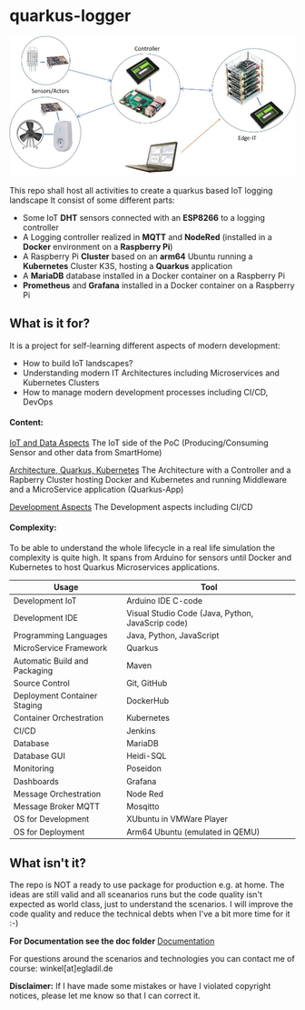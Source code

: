 # quarkus-logger

![Übersicht POC](https://github.com/hdwinkel/quarkus-logger/blob/develop/doc/pictures/DL-overview-poc.jpg "PoC")

This repo shall host all activities to create a quarkus based IoT logging landscape
It consist of some different parts:
* Some IoT **DHT** sensors connected with an **ESP8266** to a logging controller
* A Logging controller realized in **MQTT** and **NodeRed** 
(installed in a **Docker** environment on a **Raspberry Pi**)
* A Raspberry Pi **Cluster** based on an **arm64** Ubuntu running a **Kubernetes** Cluster K3S,
hosting a **Quarkus** application
* A **MariaDB** database installed in a Docker container on a Raspberry Pi
* **Prometheus** and **Grafana** installed in a Docker container on a Raspberry Pi

## What is it for?
It is a project for self-learning different aspects of modern development:

* How to build IoT landscapes?
* Understanding modern IT Architectures including Microservices and Kubernetes Clusters
* How to manage modern development processes including CI/CD, DevOps

#### Content:

[IoT and Data Aspects](https://github.com/hdwinkel/quarkus-logger/blob/develop/doc/IoT/README.md "IoT and Data Aspects") The IoT side of the PoC (Producing/Consuming Sensor and other data from SmartHome)

[Architecture, Quarkus, Kubernetes](https://github.com/hdwinkel/quarkus-logger/blob/develop/doc/Architecture/README.md "Architecture, Quarkus, Kubernetes") The Architecture with a Controller and a Rapberry Cluster hosting Docker and Kubernetes and running Middleware and a MicroService application (Quarkus-App)

[Development Aspects](https://github.com/hdwinkel/quarkus-logger/blob/develop/doc/Development/README.md "Development Aspects") The Development aspects including CI/CD

#### Complexity:

To be able to understand the whole lifecycle in a real life simulation the complexity is quite high. It spans from Arduino for sensors until Docker and Kubernetes to host Quarkus Microservices applications.

**Usage** | **Tool**  
--------------------------- | ------------------------
Development IoT | Arduino IDE C-code
Development IDE | Visual Studio Code (Java, Python, JavaScrip code)
Programming Languages | Java, Python, JavaScript
MicroService Framework | Quarkus
Automatic Build and Packaging | Maven
Source Control | Git, GitHub
Deployment Container Staging| DockerHub
Container Orchestration | Kubernetes
CI/CD | Jenkins
Database | MariaDB
Database GUI | Heidi-SQL
Monitoring | Poseidon
Dashboards | Grafana
Message Orchestration | Node Red
Message Broker MQTT | Mosqitto
OS for Development | XUbuntu in VMWare Player
OS for Deployment | Arm64 Ubuntu (emulated in QEMU)




## What isn't it?
The repo is NOT a ready to use package for production e.g. at home.
The ideas are still valid and all sceanarios runs but the code quality isn't expected as world class, just to understand the scenarios.
I will improve the code quality and reduce the technical debts when I've a bit more time for it :-)

**For Documentation see the doc folder**
[Documentation](https://github.com/hdwinkel/quarkus-logger/blob/develop/doc/README.md "Documentation")

For questions around the scenarios and technologies you can contact me of course:
winkel[at]egladil.de

**Disclaimer:**
If I have made some mistakes or have I violated copyright notices, please let me know so that I can correct it.


